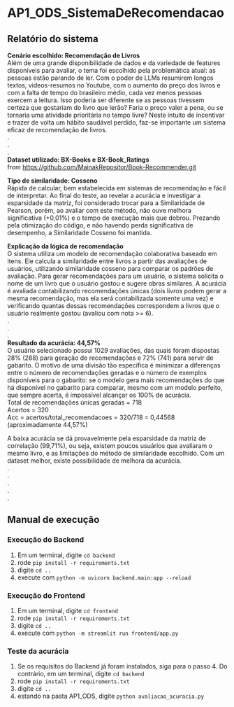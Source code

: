 # AP1_ODS_SistemaDeRecomendacao  
  
## Relatório do sistema
**Cenário escolhido: Recomendação de Livros**  
Além de uma grande disponibilidade de dados e da variedade de features disponíveis para avaliar, o tema foi escolhido pela problemática atual: as pessoas estão parando de ler. Com o poder de LLMs resumirem longos textos, vídeos-resumos no Youtube, com o aumento do preço dos livros e com a falta de tempo do brasileiro médio, cada vez menos pessoas exercem a leitura. Isso poderia ser diferente se as pessoas tivessem certeza que gostariam do livro que lerão? Faria o preço valer a pena, ou se tornaria uma atividade prioritária no tempo livre? Neste intuito de incentivar e trazer de volta um hábito saudável perdido, faz-se importante um sistema eficaz de recomendação de livros.  
.  
.  
.  
**Dataset utilizado: BX-Books e BX-Book_Ratings**  
from <https://github.com/MainakRepositor/Book-Recommender.git>  
  
**Tipo de similaridade: Cosseno**  
Rápida de calcular, bem estabelecida em sistemas de recomendação e fácil de interpretar. Ao final do teste, ao revelar a acurácia e investigar a esparsidade da matriz, foi considerado trocar para a Similaridade de Pearson, porém, ao avaliar com este método, não ouve melhora significativa (+0,01%) e o tempo de execução mais que dobrou. Prezando pela otimização do código, e não havendo perda significativa de desempenho, a Similaridade Cosseno foi mantida.  
  
**Explicação da lógica de recomendação**  
O sistema utiliza um modelo de recomendação colaborativa baseado em itens. Ele calcula a similaridade entre livros a partir das avaliações de usuários, utilizando similaridade cosseno para comparar os padrões de avaliação. Para gerar recomendações para um usuário, o sistema solicita o nome de um livro que o usuário gostou e sugere obras similares. A acurácia é avaliada contabilizando recomendações únicas (dois livros podem gerar a mesma recomendação, mas ela será contabilizada somente uma vez) e verificando quantas dessas recomendações correspondem a livros que o usuário realmente gostou (avaliou com nota >= 6).  
.  
.  
.  
**Resultado da acurácia: 44,57%**  
O usuário selecionado possui 1029 avaliações, das quais foram dispostas 28% (288) para geração de recomendações e 72% (741) para servir de gabarito. O motivo de uma divisão tão específica é minimizar a diferenças entre o número de recomendações geradas e o número de exemplos disponíveis para o gabarito: se o modelo gera mais recomendações do que há disponível no gabarito para comparar, mesmo com um modelo perfeito, que sempre acerta, é impossível alcançar os 100% de acurácia.  
Total de recomendações únicas geradas = 718  
Acertos = 320  
Acc = acertos/total_recomendacoes = 320/718 = 0,44568 (aproximadamente 44,57%)  
  
A baixa acurácia se dá provavelmente pela esparsidade da matriz de correlação (99,71%), ou seja, existem poucos usuários que avaliaram o mesmo livro, e as limitações do método de similaridade escolhido. Com um dataset melhor, existe possibilidade de melhora da acurácia.  
.  
.  
.  
.  
.  
## Manual de execução
### Execução do Backend  
1. Em um terminal, digite `cd backend`
2. rode `pip install -r requirements.txt`
3. digite `cd ..`
4. execute com `python -m uvicorn backend.main:app --reload`  

### Execução do Frontend  
1. Em um terminal, digite `cd frontend`
2. rode `pip install -r requirements.txt`
3. digite `cd ..`
4. execute com `python -m streamlit run frontend/app.py`  

### Teste da acurácia
1. Se os requisitos do Backend já foram instalados, siga para o passo 4. Do contrário, em um terminal, digite `cd backend`
2. rode `pip install -r requirements.txt`
3. digite `cd ..`
4. estando na pasta AP1_ODS, digite `python avaliacao_acuracia.py`
